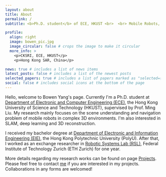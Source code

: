 ```yaml
---
layout: about
title: About
permalink: /
subtitle: <b>Ph.D. student</b> of ECE, HKUST <br>  <br> Mobile Robots, Navigation, Deep Learning

profile:
  align: right
  image: bowen_pic.jpg
  image_circular: false # crops the image to make it circular
  more_info: >
    <p>CKSRI, ECE, HKUST</p>
    <p>Hong Kong SAR, China</p>

news: true # includes a list of news items
latest_posts: false # includes a list of the newest posts
selected_papers: true # includes a list of papers marked as "selected={true}"
social: false # includes social icons at the bottom of the page
---
```


Hello, welcome to Bowen Yang's page. Currently I'm a Ph.D. student at [Department of Electronic and Computer Engineering (ECE)](https://ece.hkust.edu.hk/), the Hong Kong University of Science and Technology (HKUST), supervised by Prof. Ming Liu. My research mainly focuses on the scene understanding and navigation problem of mobile robots in complex 3D environments. I'm also interested in SLAM, deep learning and 3D reconstruction.

I received my bachelor degree at [Department of Electronic and Information Engineering (EIE)](https://www.polyu.edu.hk/eee/), the Hong Kong Polytechnic University (PolyU). After that, I worked as an exchange researcher in [Robotic Systems Lab (RSL)](https://rsl.ethz.ch/), Federal Institute of Technology Zurich (ETH Zurich) for one year.

More details regarding my research works can be found on page <a href="projects">Projects</a>. Please feel free to contact <a href="mailto:byangar@connect.ust.hk">me</a> if you are interested in my projects. Collaborations in any forms are welcomed!

<!-- Write your biography here. Tell the world about yourself. Link to your favorite [subreddit](http://reddit.com). You can put a picture in, too. The code is already in, just name your picture `prof_pic.jpg` and put it in the `img/` folder.

Put your address / P.O. box / other info right below your picture. You can also disable any of these elements by editing `profile` property of the YAML header of your `_pages/about.md`. Edit `_bibliography/papers.bib` and Jekyll will render your [publications page](/al-folio/publications/) automatically.

Link to your social media connections, too. This theme is set up to use [Font Awesome icons](https://fontawesome.com/) and [Academicons](https://jpswalsh.github.io/academicons/), like the ones below. Add your Facebook, Twitter, LinkedIn, Google Scholar, or just disable all of them. -->
